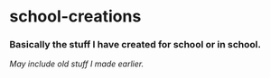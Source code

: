 # school-creations
### Basically the stuff I have created for school or in school.
*May include old stuff I made earlier.*
